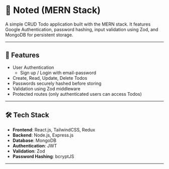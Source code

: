 # 📝 Noted (MERN Stack)

A simple CRUD Todo application built with the MERN stack.
It features Google Authentication, password hashing, input validation using Zod, and MongoDB for persistent storage.

---

## 🚀 Features

- User Authentication
  - Sign up / Login with email-password
- Create, Read, Update, Delete Todos
- Passwords securely hashed before storing
- Validation using Zod middleware
- Protected routes (only authenticated users can access Todos)

---

## 🛠️ Tech Stack

- **Frontend**: React.js, TailwindCSS, Redux
- **Backend**: Node.js, Express.js
- **Database**: MongoDB
- **Authentication**: JWT
- **Validation**: Zod
- **Password Hashing**: bcryptJS

---
